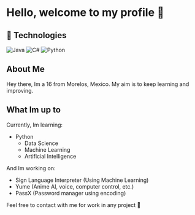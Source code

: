 # Hello, welcome to my profile :wave:

## :construction: Technologies

![Java](https://img.shields.io/badge/Java-ED8B00?style=for-the-badge&logo=java&logoColor=white)
![C#](https://img.shields.io/badge/c%23-%23239120.svg?style=for-the-badge&logo=c-sharp&logoColor=white)
![Python](https://img.shields.io/badge/python-3670A0?style=for-the-badge&logo=python&logoColor=ffdd54)

## About Me

Hey there, Im a 16 from Morelos, Mexico. My aim is to keep learning and improving.

## What Im up to

Currently, Im learning:

- Python
  - Data Science
  - Machine Learning
  - Artificial Intelligence

And Im working on:

- Sign Language Interpreter (Using Machine Learning)
- Yume (Anime AI, voice, computer control, etc.)
- PassX (Password manager using encoding)

Feel free to contact with me  for work in any project :rocket:
